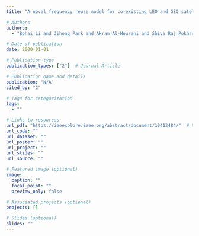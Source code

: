 ```yaml
---
title: "A novel frequency reuse model for co-existing LEO and GEO satellites"

# Authors
authors:
  - "Bohai Li and Jihong Park and Akram Al-Hourani and Shiva Raj Pokhrel and Jinho Choi"

# Date of publication
date: 2000-01-01

# Publication type
publication_types: ["2"]  # Journal Article

# Publication name and details
publication: "N/A"
cited_by: "2"

# Tags for categorization
tags:
  - ""

# Links to resources
url_pdf: "https://ieeexplore.ieee.org/abstract/document/10413484/"  # Link to the resource
url_code: ""
url_dataset: ""
url_poster: ""
url_project: ""
url_slides: ""
url_source: ""

# Featured image (optional)
image:
  caption: ""
  focal_point: ""
  preview_only: false

# Associated projects (optional)
projects: []

# Slides (optional)
slides: ""
---
```

